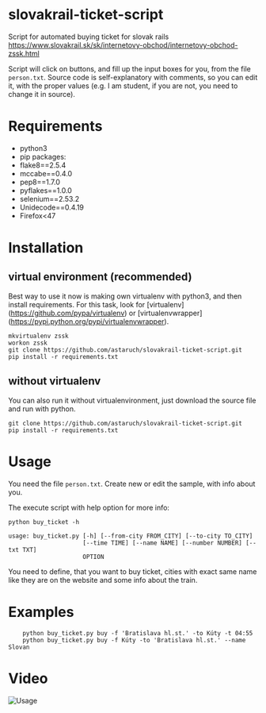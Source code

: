 # slovakrail-ticket-script
Script for automated buying ticket for slovak rails https://www.slovakrail.sk/sk/internetovy-obchod/internetovy-obchod-zssk.html

Script will click on buttons, and fill up the input boxes for you, from the file `person.txt`. Source code is self-explanatory with comments, so you can edit it, with the proper values (e.g. I am student, if you are not, you need to change it in source).

# Requirements
- python3
- pip packages:
- flake8==2.5.4
- mccabe==0.4.0
- pep8==1.7.0
- pyflakes==1.0.0
- selenium==2.53.2
- Unidecode==0.4.19
- Firefox<47

# Installation
## virtual environment (recommended)
Best way to use it now is making own virtualenv with python3, and then install requirements. For this task, look for [virtualenv] (https://github.com/pypa/virtualenv) or [virtualenvwrapper] (https://pypi.python.org/pypi/virtualenvwrapper).
```
mkvirtualenv zssk
workon zssk
git clone https://github.com/astaruch/slovakrail-ticket-script.git
pip install -r requirements.txt
```

## without virtualenv
You can also run it without virtualenvironment, just download the source file and run with python.

```
git clone https://github.com/astaruch/slovakrail-ticket-script.git
pip install -r requirements.txt
```

# Usage
You need the file `person.txt`. Create new or edit the sample, with info about you.

The execute script with help option for more info:
```
python buy_ticket -h

usage: buy_ticket.py [-h] [--from-city FROM_CITY] [--to-city TO_CITY]
                     [--time TIME] [--name NAME] [--number NUMBER] [--txt TXT]
                     OPTION
```

You need to define, that you want to buy ticket, cities with exact same name like they are on the website and some info about the train.

# Examples
```
    python buy_ticket.py buy -f 'Bratislava hl.st.' -to Kúty -t 04:55
    python buy_ticket.py buy -f Kúty -to 'Bratislava hl.st.' --name Slovan
```

# Video

![Usage](usage.gif?raw=true "Usage")
